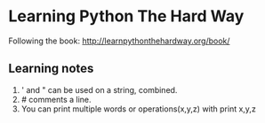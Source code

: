 # Learning Python The Hard Way

Following the book: http://learnpythonthehardway.org/book/

## Learning notes

1. ' and " can be used on a string, combined.
2. \# comments a line.
3. You can print multiple words or operations(x,y,z) with print x,y,z
